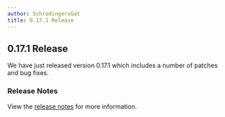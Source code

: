 ```yaml
---
author: SchrodingersGat
title: 0.17.1 Release
---
```


## 0.17.1 Release

We have just released version 0.17.1 which includes a number of patches and bug fixes. 

### Release Notes

View the [release notes](https://github.com/inventree/InvenTree/releases/tag/0.17.1) for more information.
